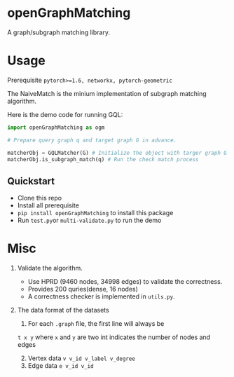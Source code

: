 
# openGraphMatching

A graph/subgraph matching library. 

# Usage

Prerequisite `pytorch>=1.6, networkx, pytorch-geometric`

The NaiveMatch is the minium implementation of subgraph matching algorithm.

Here is the demo code for running GQL: 

```python
import openGraphMatching as ogm

# Prepare query graph q and target graph G in advance.

matcherObj = GQLMatcher(G) # Initialize the object with targer graph G
matcherObj.is_subgraph_match(q) # Run the check match process
```

## Quickstart

- Clone this repo
- Install all prerequisite
-  `pip install openGraphMatching` to install this package
- Run `test.py`or `multi-validate.py` to run the demo

# Misc

1. Validate the algorithm.

   - Use HPRD (9460 nodes, 34998 edges) to validate the correctness.
   - Provides 200 quries(dense, 16 nodes)
   - A correctness checker is implemented in `utils.py`.

2. The data format of the datasets

   1. For each `.graph` file, the first line will always be 

   `t x y` where `x` and `y` are two int indicates the number of nodes and edges

   2. Vertex data  `v v_id v_label v_degree`
   3. Edge data `e v_id v_id`

   
